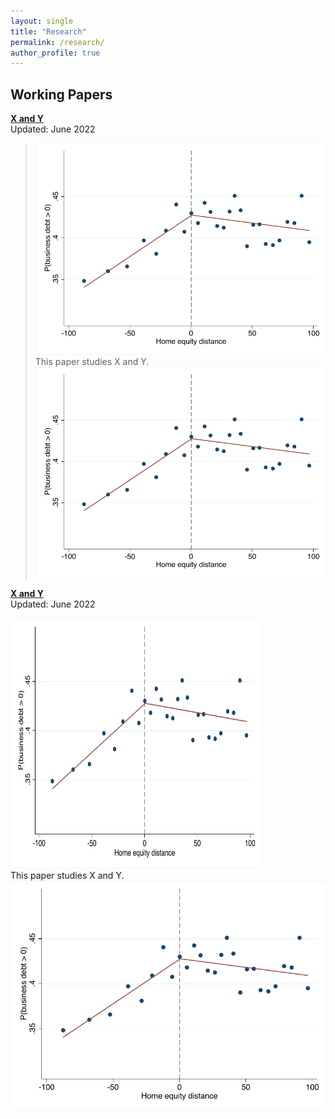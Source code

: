 ```yaml
---
layout: single
title: "Research"
permalink: /research/
author_profile: true
---
```


## Working Papers

**[X and Y](https://pikapikapoo.github.io/files/paper1.pdf)**  
Updated: June 2022  
><img src='/images/RDD_whether_biz_debt_binscatter.pdf'><br/>This paper studies X and Y. <br/><img src='/images/RDD_whether_biz_debt_binscatter.pdf'>

**[X and Y](https://pikapikapoo.github.io/files/paper1.pdf)**  
Updated: June 2022  
><!-- ex -->
<img src="/images/RDD_whether_biz_debt_binscatter.pdf" width="400" height="400"><br/>This paper studies X and Y. <br/><img src='/images/RDD_whether_biz_debt_binscatter.pdf'>
